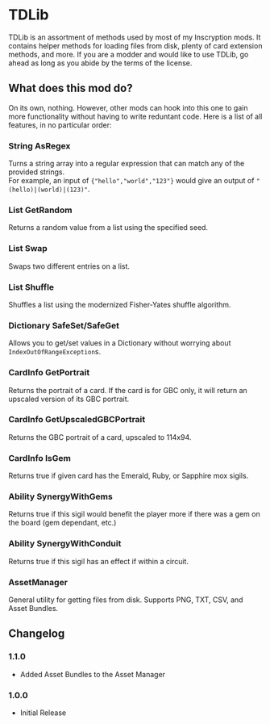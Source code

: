 ﻿# TDLib
TDLib is an assortment of methods used by most of my Inscryption mods. It contains helper methods for loading files from disk, plenty of card extension methods, and more.
If you are a modder and would like to use TDLib, go ahead as long as you abide by the terms of the license.
## What does this mod do?
On its own, nothing. However, other mods can hook into this one to gain more functionality without having to write reduntant code.
Here is a list of all features, in no particular order:
### String AsRegex
Turns a string array into a regular expression that can match any of the provided strings. <br/>
For example, an input of `{"hello","world","123"}` would give an output of `"(hello)|(world)|(123)"`.
### List GetRandom
Returns a random value from a list using the specified seed.
### List Swap
Swaps two different entries on a list.
### List Shuffle
Shuffles a list using the modernized Fisher-Yates shuffle algorithm.
### Dictionary SafeSet/SafeGet
Allows you to get/set values in a Dictionary without worrying about `IndexOutOfRangeException`s.
### CardInfo GetPortrait
Returns the portrait of a card. If the card is for GBC only, it will return an upscaled version of its GBC portrait.
### CardInfo GetUpscaledGBCPortrait
Returns the GBC portrait of a card, upscaled to 114x94.
### CardInfo IsGem
Returns true if given card has the Emerald, Ruby, or Sapphire mox sigils.
### Ability SynergyWithGems
Returns true if this sigil would benefit the player more if there was a gem on the board (gem dependant, etc.)
### Ability SynergyWithConduit
Returns true if this sigil has an effect if within a circuit.
### AssetManager
General utility for getting files from disk. Supports PNG, TXT, CSV, and Asset Bundles.
## Changelog
### 1.1.0
 * Added Asset Bundles to the Asset Manager
### 1.0.0
 * Initial Release